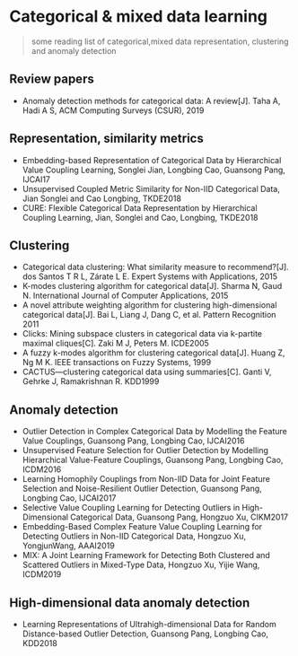 # Categorical & mixed data learning

> some reading list of categorical,mixed data representation, clustering and anomaly detection

## Review papers
- Anomaly detection methods for categorical data: A review[J]. Taha A, Hadi A S, ACM Computing Surveys (CSUR), 2019

## Representation, similarity metrics
- Embedding-based Representation of Categorical Data by Hierarchical Value Coupling Learning, Songlei Jian, Longbing Cao, Guansong Pang, IJCAI17
- Unsupervised Coupled Metric Similarity for Non-IID Categorical Data, Jian Songlei and Cao Longbing, TKDE2018
- CURE: Flexible Categorical Data Representation by Hierarchical Coupling Learning, Jian, Songlei and Cao, Longbing, TKDE2018

## Clustering
- Categorical data clustering: What similarity measure to recommend?[J]. dos Santos T R L, Zárate L E. Expert Systems with Applications, 2015
- K-modes clustering algorithm for categorical data[J]. Sharma N, Gaud N. International Journal of Computer Applications, 2015
- A novel attribute weighting algorithm for clustering high-dimensional categorical data[J]. Bai L, Liang J, Dang C, et al. Pattern Recognition 2011
- Clicks: Mining subspace clusters in categorical data via k-partite maximal cliques[C]. Zaki M J, Peters M. ICDE2005
- A fuzzy k-modes algorithm for clustering categorical data[J]. Huang Z, Ng M K. IEEE transactions on Fuzzy Systems, 1999
- CACTUS—clustering categorical data using summaries[C]. Ganti V, Gehrke J, Ramakrishnan R. KDD1999

## Anomaly detection
- Outlier Detection in Complex Categorical Data by Modelling the Feature Value Couplings, Guansong Pang, Longbing Cao, IJCAI2016
- Unsupervised Feature Selection for Outlier Detection by Modelling Hierarchical Value-Feature Couplings, Guansong Pang, Longbing Cao, ICDM2016 
- Learning Homophily Couplings from Non-IID Data for Joint Feature Selection and Noise-Resilient Outlier Detection, Guansong Pang, Longbing Cao, IJCAI2017
- Selective Value Coupling Learning for Detecting Outliers in High-Dimensional Categorical Data, Guansong Pang, Hongzuo Xu, CIKM2017
- Embedding-Based Complex Feature Value Coupling Learning for Detecting Outliers in Non-IID Categorical Data, Hongzuo Xu, YongjunWang, AAAI2019
- MIX: A Joint Learning Framework for Detecting Both Clustered and Scattered Outliers in Mixed-Type Data, Hongzuo Xu, Yijie Wang, ICDM2019

## High-dimensional data anomaly detection
- Learning Representations of Ultrahigh-dimensional Data for Random Distance-based Outlier Detection, Guansong Pang, Longbing Cao, KDD2018
